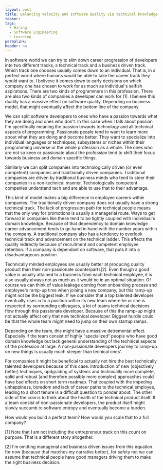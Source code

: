 ```yaml
---
layout: post
title: Balancing velocity and software quality via technical knowledge
teaser:
tags:
  - Hiring
  - Software Engineering
  - Learning
permalink:
header: no
---
```


In software world we can try to slim down career progression of developers into two different tracks, a technical track and a business driven track. Which track one chooses usually comes down to an individual. That is, in a perfect world where humans would be able to take the career track they would want to. I beliveve it comes down to early decisions on which company one has chosen to work for as much as individual's selfish aspirations. There are two kinds of programmers in this profession. There are also two kinds of companies a developer can work for [1]. I believe this duality has a massive effect on software quality. Depending on business model, that might eventually affect the bottom line of the company.

We can split software developers to ones who have a passion towards what they are doing and ones who don't. In this case when I talk about passion I'm specifically meaning the passion towards technology and all technical aspects of programming. Passionate people tend to want to learn more about what they are doing and become better. They want to specialize into individual languages or techniques, subsystems or niches within their programming universe or the whole profession as a whole. The ones who are not so keen or passionate about the profession tend to shift their focus towards business and domain specific things.

Similarly we can split companies into technologically driven (or even competent) companies and traditionally driven companies. Traditional companies are driven by traditional business minds who tend to steer their companies in a non-technical manner. Technologically competent companies understand tech and are able to use that to their advantage. 

This kind of model makes a big difference in employee careers within companies. The traditionally driven company does not usually have a strong technical track. The lack of progression path for technical people means that the only way for promotions is usually a managerial route. Ways to get forward in companies like these tend to be tightly coupled with individual's domain knowledge. Because of that dependency to domain knowledge career advancement tends to go hand in hand with the number years within the company. A traditional company also has a tendency to overlook technical track and advancement on the technical ladder. This affects the quality indirectly because of recruitment and competent employee retention. If a company is dependant on software, that puts it into a disadvantageous position.

Technically minded employees are usually better at producing quality product than their non-passionate counterparts[2]. Even though a good value is usually attained to a business from each technical employee, it is also usually always not as much as it would be in an optimal situation. Of course we can think of value leakage coming from onboarding process and employee's ramp-up time when joining a new company, but this ramp-up might not be the biggest leak. If we consider that a top talented developer eventually rises in to a position within its new team where he or she is respected by surrounding colleagues, a lot of teams technical decisions flow through this passionate developer. Because of this the ramp-up might not actually affect only that new technical developer. Biggest hurdle could be that the whole team might need to jump on their own startup ramps.

Depending on the team, this might have a massive detremental effect. Especially if the team consist of highly "specialized" people who have good domain knowledge but lack general understanding of the technical aspects of the profession at large. A non-passionate developers journey to ramp-up on new things is usually much steeper than techical ones'.

For companies it might be beneficial to actually not hire the best technically talented developers because of this case. Introduction of new (objectively better) techniques, updgrading of systems and technically more complete, solid and robust (and therefore possibly more complex) approaches could have bad effects on short term roadmap. That coupled with the impeding unhappiness, boredom and lack of career paths to the technical employee, leading to a short tenure is a difficult question to ponder about. The other side of the coin is to think about the health of the technical product itself. If a team consist of non-passionate developers, the product itself might slowly succumb to software entropy and eventually become a burden.

How would you build a perfect team? How would you scale that to a full company?  

[1] Note that I am not including the entrepreneur track on this count on purpose. That is a different story altogether.

[2] I'm omitting managerial and business driven issues from this equation for now (because that matches my narrative better), for safety net we can assume that technical people have good managers driving them to make the right business decision.
